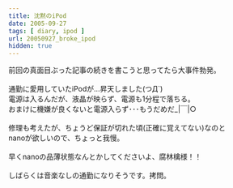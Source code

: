 ```yaml
---
title: 沈黙のiPod
date: 2005-09-27
tags: [ diary, ipod ]
url: 20050927_broke_ipod
hidden: true
---
```

前回の真面目ぶった記事の続きを書こうと思ってたら大事件勃発。<br />
<br />
通勤に愛用していたiPodが…昇天しました(つД`)<br />
電源は入るんだが、液晶が映らず、電源も1分程で落ちる。<br />
おまけに機嫌が良くないと電源入らず･･･もうだめだ_|￣|○<br />
<br />
修理も考えたが、ちょうど保証が切れた頃(正確に覚えてない)なのと<br />
nanoが欲しいので、ちょっと我慢。<br />
<br />
早くnanoの品薄状態なんとかしてくださいよ、腐林檎様！！<br />
<br />
しばらくは音楽なしの通勤になりそうです。拷問。
